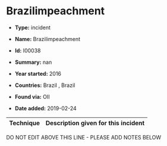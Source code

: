# Brazilimpeachment

* **Type:** incident

* **Name:** Brazilimpeachment

* **Id:** I00038

* **Summary:** nan

* **Year started:** 2016

* **Countries:** Brazil , Brazil

* **Found via:** OII

* **Date added:** 2019-02-24
 

| Technique | Description given for this incident |
| --------- | ------------------------- |

DO NOT EDIT ABOVE THIS LINE - PLEASE ADD NOTES BELOW